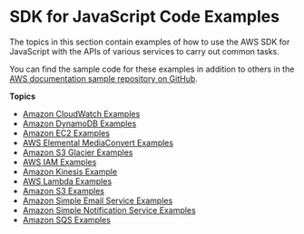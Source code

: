 # SDK for JavaScript Code Examples<a name="sdk-code-samples"></a>

The topics in this section contain examples of how to use the AWS SDK for JavaScript with the APIs of various services to carry out common tasks\.

You can find the sample code for these examples in addition to others in the [AWS documentation sample repository on GitHub](https://github.com/awsdocs/aws-doc-sdk-examples)\.

**Topics**
+ [Amazon CloudWatch Examples](cloudwatch-examples.md)
+ [Amazon DynamoDB Examples](dynamodb-examples.md)
+ [Amazon EC2 Examples](ec2-examples.md)
+ [AWS Elemental MediaConvert Examples](emc-examples.md)
+ [Amazon S3 Glacier Examples](glacier-examples.md)
+ [AWS IAM Examples](iam-examples.md)
+ [Amazon Kinesis Example](kinesis-examples.md)
+ [AWS Lambda Examples](lambda-examples.md)
+ [Amazon S3 Examples](s3-examples.md)
+ [Amazon Simple Email Service Examples](ses-examples.md)
+ [Amazon Simple Notification Service Examples](sns-examples.md)
+ [Amazon SQS Examples](sqs-examples.md)